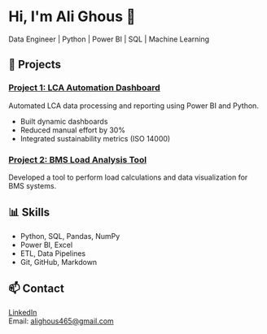 # Hi, I'm Ali Ghous 👋
Data Engineer | Python | Power BI | SQL | Machine Learning

## 🚀 Projects

### [Project 1: LCA Automation Dashboard](https://github.com/ali-ghous/lca-dashboard)
Automated LCA data processing and reporting using Power BI and Python.
- Built dynamic dashboards
- Reduced manual effort by 30%
- Integrated sustainability metrics (ISO 14000)

### [Project 2: BMS Load Analysis Tool](https://github.com/ali-ghous/bms-load-analysis)
Developed a tool to perform load calculations and data visualization for BMS systems.

## 📊 Skills
- Python, SQL, Pandas, NumPy
- Power BI, Excel
- ETL, Data Pipelines
- Git, GitHub, Markdown

## 📫 Contact
[LinkedIn](https://www.linkedin.com/in/ali-ghous)  
Email: alighous465@gmail.com
